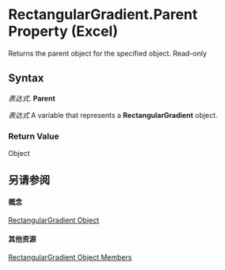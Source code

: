 
# RectangularGradient.Parent Property (Excel)

Returns the parent object for the specified object. Read-only


## Syntax

 _表达式_. **Parent**

 _表达式_ A variable that represents a **RectangularGradient** object.


### Return Value

Object


## 另请参阅


#### 概念


[RectangularGradient Object](e668d158-0436-cb27-a6f5-e27453681d66.md)
#### 其他资源


[RectangularGradient Object Members](http://msdn.microsoft.com/library/b321b453-767b-2036-666f-021db4c71eba%28Office.15%29.aspx)